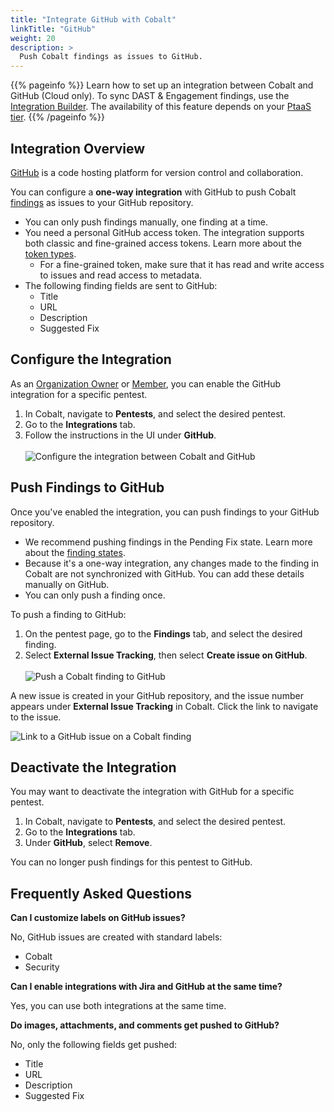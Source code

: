 ```yaml
---
title: "Integrate GitHub with Cobalt"
linkTitle: "GitHub"
weight: 20
description: >
  Push Cobalt findings as issues to GitHub.
---
```


{{% pageinfo %}}
Learn how to set up an integration between Cobalt and GitHub (Cloud only). To sync DAST & Engagement findings, use the [Integration Builder](/integrations/integrationbuilder/). The availability of this feature depends on your [PtaaS tier](/platform-deep-dive/credits/ptaas-tiers/).
{{% /pageinfo %}}

## Integration Overview

[GitHub](https://github.com/) is a code hosting platform for version control and collaboration.

You can configure a **one-way integration** with GitHub to push Cobalt [findings](/platform-deep-dive/pentests/findings/) as issues to your GitHub repository.

- You can only push findings manually, one finding at a time.
- You need a personal GitHub access token. The integration supports both classic and fine-grained access tokens. Learn more about the [token types](https://docs.github.com/en/authentication/keeping-your-account-and-data-secure/creating-a-personal-access-token#types-of-personal-access-tokens).
  - For a fine-grained token, make sure that it has read and write access to issues and read access to metadata.
- The following finding fields are sent to GitHub:
  - Title
  - URL
  - Description
  - Suggested Fix

## Configure the Integration

As an [Organization Owner](/platform-deep-dive/collaboration/user-roles/#organization-owner) or [Member](/platform-deep-dive/collaboration/user-roles/#organization-member), you can enable the GitHub integration for a specific pentest.

1. In Cobalt, navigate to **Pentests**, and select the desired pentest.
1. Go to the **Integrations** tab.
1. Follow the instructions in the UI under **GitHub**.<br><br>
  ![Configure the integration between Cobalt and GitHub](/integrations/configure-GitHub-integration.png "Configure the integration between Cobalt and GitHub")

## Push Findings to GitHub

Once you've enabled the integration, you can push findings to your GitHub repository.

- We recommend pushing findings in the Pending Fix state. Learn more about the [finding states](/platform-deep-dive/pentests/findings/finding-states/).
- Because it's a one-way integration, any changes made to the finding in Cobalt are not synchronized with GitHub. You can add these details manually on GitHub.
- You can only push a finding once.

To push a finding to GitHub:

1. On the pentest page, go to the **Findings** tab, and select the desired finding.
1. Select **External Issue Tracking**, then select **Create issue on GitHub**.<br><br>
  ![Push a Cobalt finding to GitHub](/integrations/push-finding-to-GitHub.png "Push a Cobalt finding to GitHub")

A new issue is created in your GitHub repository, and the issue number appears under **External Issue Tracking** in Cobalt. Click the link to navigate to the issue.

![Link to a GitHub issue on a Cobalt finding](/integrations/GitHub-issue-on-finding.png "Link to a GitHub issue on a Cobalt finding")

## Deactivate the Integration

You may want to deactivate the integration with GitHub for a specific pentest.

1. In Cobalt, navigate to **Pentests**, and select the desired pentest.
1. Go to the **Integrations** tab.
1. Under **GitHub**, select **Remove**.

You can no longer push findings for this pentest to GitHub.

## Frequently Asked Questions

**Can I customize labels on GitHub issues?**

No, GitHub issues are created with standard labels:

- Cobalt
- Security

**Can I enable integrations with Jira and GitHub at the same time?**

Yes, you can use both integrations at the same time.

**Do images, attachments, and comments get pushed to GitHub?**

No, only the following fields get pushed:

- Title
- URL
- Description
- Suggested Fix
